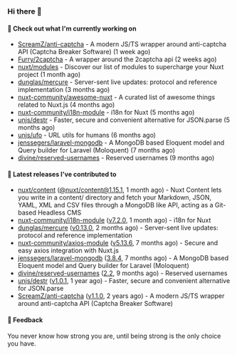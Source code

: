 ### Hi there 👋

#### 👷 Check out what I'm currently working on

- [ScreamZ/anti-captcha](https://github.com/ScreamZ/anti-captcha) - A modern JS/TS wrapper around anti-captcha API (Captcha Breaker Software) (1 week ago)
- [Furry/2captcha](https://github.com/Furry/2captcha) - A wrapper around the 2captcha api (2 weeks ago)
- [nuxt/modules](https://github.com/nuxt/modules) - Discover our list of modules to supercharge your Nuxt project (1 month ago)
- [dunglas/mercure](https://github.com/dunglas/mercure) - Server-sent live updates: protocol and reference implementation (3 months ago)
- [nuxt-community/awesome-nuxt](https://github.com/nuxt-community/awesome-nuxt) - A curated list of awesome things related to Nuxt.js (4 months ago)
- [nuxt-community/i18n-module](https://github.com/nuxt-community/i18n-module) - i18n for Nuxt (5 months ago)
- [unjs/destr](https://github.com/unjs/destr) - Faster, secure and convenient alternative for JSON.parse (5 months ago)
- [unjs/ufo](https://github.com/unjs/ufo) - URL utils for humans (6 months ago)
- [jenssegers/laravel-mongodb](https://github.com/jenssegers/laravel-mongodb) - A MongoDB based Eloquent model and Query builder for Laravel (Moloquent) (7 months ago)
- [divine/reserved-usernames](https://github.com/divine/reserved-usernames) - Reserved usernames (9 months ago)

#### 🔭 Latest releases I've contributed to

- [nuxt/content](https://github.com/nuxt/content) ([@nuxt/content@1.15.1](https://github.com/nuxt/content/releases/tag/%40nuxt%2Fcontent%401.15.1), 1 month ago) - Nuxt Content lets you write in a content/ directory and fetch your Markdown, JSON, YAML, XML and CSV files through a MongoDB like API, acting as a Git-based Headless CMS
- [nuxt-community/i18n-module](https://github.com/nuxt-community/i18n-module) ([v7.2.0](https://github.com/nuxt-community/i18n-module/releases/tag/v7.2.0), 1 month ago) - i18n for Nuxt
- [dunglas/mercure](https://github.com/dunglas/mercure) ([v0.13.0](https://github.com/dunglas/mercure/releases/tag/v0.13.0), 2 months ago) - Server-sent live updates: protocol and reference implementation
- [nuxt-community/axios-module](https://github.com/nuxt-community/axios-module) ([v5.13.6](https://github.com/nuxt-community/axios-module/releases/tag/v5.13.6), 7 months ago) - Secure and easy axios integration with Nuxt.js
- [jenssegers/laravel-mongodb](https://github.com/jenssegers/laravel-mongodb) ([3.8.4](https://github.com/jenssegers/laravel-mongodb/releases/tag/3.8.4), 7 months ago) - A MongoDB based Eloquent model and Query builder for Laravel (Moloquent)
- [divine/reserved-usernames](https://github.com/divine/reserved-usernames) ([2.2](https://github.com/divine/reserved-usernames/releases/tag/2.2), 9 months ago) - Reserved usernames
- [unjs/destr](https://github.com/unjs/destr) ([v1.0.1](https://github.com/unjs/destr/releases/tag/v1.0.1), 1 year ago) - Faster, secure and convenient alternative for JSON.parse
- [ScreamZ/anti-captcha](https://github.com/ScreamZ/anti-captcha) ([v1.1.0](https://github.com/ScreamZ/anti-captcha/releases/tag/v1.1.0), 2 years ago) - A modern JS/TS wrapper around anti-captcha API (Captcha Breaker Software)

#### 💬 Feedback
You never know how strong you are, until being strong is the only choice you have.